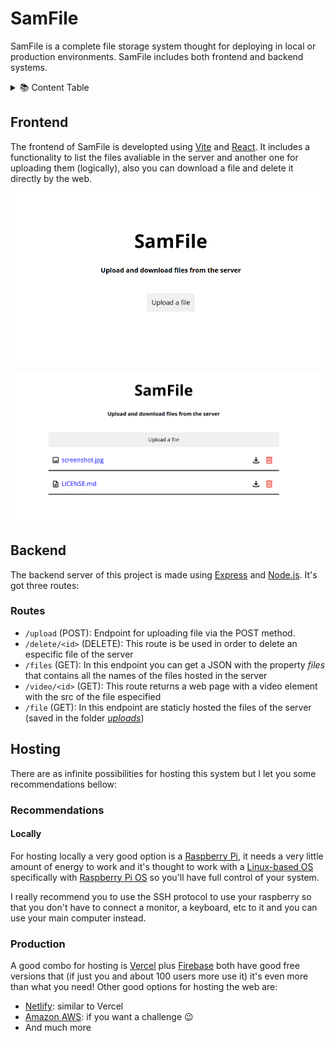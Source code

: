 # SamFile

SamFile is a complete file storage system thought for deploying in local or production environments. SamFile includes both frontend and backend systems.

<details>
  <summary>📚 Content Table</summary>

- [Frontend](#frontend)
- [Backend](#backend)
    - [Routes](#routes)
- [Hosting](#hosting)
    - [Recommendations](#recommendations)
        - [Locally](#locally)
        - [Production](#production)

</details>

## Frontend

The frontend of SamFile is developted using [Vite](https://vite.dev) and [React](https://react.dev). It includes a functionality to list the files avaliable in the server and another one for uploading them (logically), also you can download a file and delete it directly by the web.

![Main Page](image.png)

![When some files are uploaded](image-1.png)

## Backend

The backend server of this project is made using [Express](https://expressjs.com) and [Node.js](https://nodejs.org). It's got three routes:

### Routes

- `/upload` (POST): Endpoint for uploading file via the POST method.
- `/delete/<id>` (DELETE): This route is be used in order to delete  an especific file of the server
- `/files` (GET): In this endpoint you can get a JSON with the property *files* that contains all the names of the files hosted in the server
- `/video/<id>` (GET): This route returns a web page with a video element with the src of the file especified
- `/file` (GET): In this endpoint are staticly hosted the files of the server (saved in the folder [*uploads*](/backend/uploads/))

## Hosting

There are as infinite possibilities for hosting this system but I let you some recommendations bellow:

### Recommendations

#### Locally

For hosting locally a very good option is a [Raspberry Pi](https://www.raspberrypi.com/), it needs a very little amount of energy to work and it's thought to work with a [Linux-based OS](https://linux.org/) specifically with [Raspberry Pi OS](https://www.raspberrypi.com/software/) so you'll have full control of your system. 

I really recommend you to use the SSH protocol to use your raspberry so that you don't have to connect a monitor, a keyboard, etc to it and you can use your main computer instead.

### Production

A good combo for hosting is [Vercel](https://vercel.com) plus [Firebase](https://firebase.google.com) both have good free versions that (if just you and about 100 users more use it) it's even more than what you need! Other good options for hosting the web are:

- [Netlify](https://netlify.com): similar to Vercel
- [Amazon AWS](https://aws.amazon.com): if you want a challenge 😉
- And much more